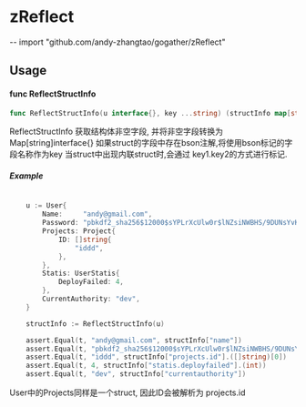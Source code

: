 # zReflect
--
    import "github.com/andy-zhangtao/gogather/zReflect"


## Usage

#### func  ReflectStructInfo

```go
func ReflectStructInfo(u interface{}, key ...string) (structInfo map[string]interface{})
```
ReflectStructInfo 获取结构体非空字段, 并将非空字段转换为Map[string]interface{}
如果struct的字段中存在bson注解,将使用bson标记的字段名称作为key 当struct中出现内联struct时,会通过
key1.key2的方式进行标记.

##### Example

```go

    u := User{
    	Name:     "andy@gmail.com",
    	Password: "pbkdf2_sha256$12000$sYPLrXcUlw0r$lNZsiNWBHS/9DUNsYvKYtL1UjxUPv+IKaYJ5JMJtz9U=",
    	Projects: Project{
    		ID: []string{
    			"iddd",
    		},
    	},
    	Statis: UserStatis{
    		DeployFailed: 4,
    	},
    	CurrentAuthority: "dev",
    }

    structInfo := ReflectStructInfo(u)

    assert.Equal(t, "andy@gmail.com", structInfo["name"])
    assert.Equal(t, "pbkdf2_sha256$12000$sYPLrXcUlw0r$lNZsiNWBHS/9DUNsYvKYtL1UjxUPv+IKaYJ5JMJtz9U=", structInfo["password"])
    assert.Equal(t, "iddd", structInfo["projects.id"].([]string)[0])
    assert.Equal(t, 4, structInfo["statis.deployfailed"].(int))
    assert.Equal(t, "dev", structInfo["currentauthority"])

```

User中的Projects同样是一个struct, 因此ID会被解析为 projects.id

